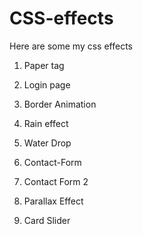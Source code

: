 # CSS-effects
Here are some my css effects 
1) Paper tag

2) Login page

3) Border Animation

4) Rain effect

5) Water Drop

5) Contact-Form

6) Contact Form 2


7) Parallax Effect

8) Card Slider
